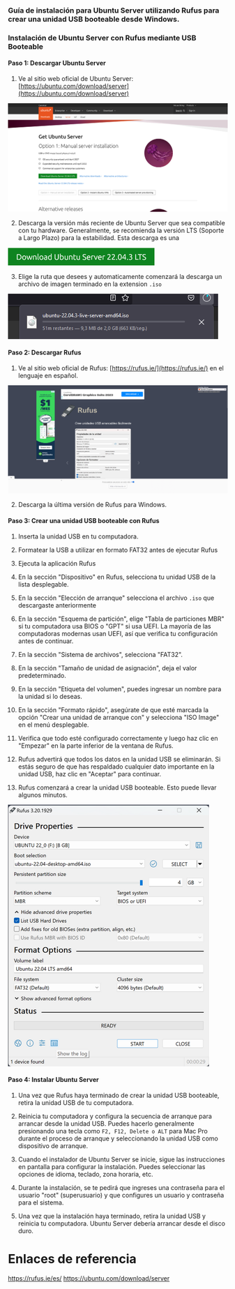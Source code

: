 ### Guía de instalación para Ubuntu Server utilizando Rufus para crear una unidad USB booteable desde Windows. 

### Instalación de Ubuntu Server con Rufus mediante USB Booteable

#### Paso 1: Descargar Ubuntu Server

1. Ve al sitio web oficial de Ubuntu Server: [https://ubuntu.com/download/server](https://ubuntu.com/download/server)

![DescargaUbuntu](srcImages/image2.png)

2. Descarga la versión más reciente de Ubuntu Server que sea compatible con tu hardware. Generalmente, se recomienda la versión LTS (Soporte a Largo Plazo) para la estabilidad.
Esta descarga es una

[![DescargaUbuntu2](srcImages/image3.png)](https://ubuntu.com/download/server)

3. Elige la ruta que desees y automaticamente comenzará la descarga un archivo de imagen terminado en la extension `.iso`

![Alt text](srcImages/image1.png)

#### Paso 2: Descargar Rufus

1. Ve al sitio web oficial de Rufus: [https://rufus.ie/](https://rufus.ie/) en el lenguaje en español.

![DescargaUbuntu](srcImages/image.png)

2. Descarga la última versión de Rufus para Windows.

#### Paso 3: Crear una unidad USB booteable con Rufus

1. Inserta la unidad USB en tu computadora.

2. Formatear la USB a utilizar en formato FAT32 antes de ejecutar Rufus

3. Ejecuta la aplicación Rufus

4. En la sección "Dispositivo" en Rufus, selecciona tu unidad USB de la lista desplegable.

5. En la sección "Elección de arranque" selecciona el archivo `.iso` que descargaste anteriormente 

4. En la sección "Esquema de partición", elige "Tabla de particiones MBR" si tu computadora usa BIOS o "GPT" si usa UEFI. La mayoría de las computadoras modernas usan UEFI, así que verifica tu configuración antes de continuar.

5. En la sección "Sistema de archivos", selecciona "FAT32".

6. En la sección "Tamaño de unidad de asignación", deja el valor predeterminado.

7. En la sección "Etiqueta del volumen", puedes ingresar un nombre para la unidad si lo deseas.

8. En la sección "Formato rápido", asegúrate de que esté marcada la opción "Crear una unidad de arranque con" y selecciona "ISO Image" en el menú desplegable.

10. Verifica que todo esté configurado correctamente y luego haz clic en "Empezar" en la parte inferior de la ventana de Rufus.

11. Rufus advertirá que todos los datos en la unidad USB se eliminarán. Si estás seguro de que has respaldado cualquier dato importante en la unidad USB, haz clic en "Aceptar" para continuar.

12. Rufus comenzará a crear la unidad USB booteable. Esto puede llevar algunos minutos.

![Alt text](srcImages/image5.png)

#### Paso 4: Instalar Ubuntu Server

1. Una vez que Rufus haya terminado de crear la unidad USB booteable, retira la unidad USB de tu computadora.

2. Reinicia tu computadora y configura la secuencia de arranque para arrancar desde la unidad USB. Puedes hacerlo generalmente presionando una tecla como `F2, F12, Delete o ALT` para Mac Pro durante el proceso de arranque y seleccionando la unidad USB como dispositivo de arranque.

3. Cuando el instalador de Ubuntu Server se inicie, sigue las instrucciones en pantalla para configurar la instalación. Puedes seleccionar las opciones de idioma, teclado, zona horaria, etc.

4. Durante la instalación, se te pedirá que ingreses una contraseña para el usuario "root" (superusuario) y que configures un usuario y contraseña para el sistema.













6. Una vez que la instalación haya terminado, retira la unidad USB y reinicia tu computadora. Ubuntu Server debería arrancar desde el disco duro.






# Enlaces de referencia
https://rufus.ie/es/
https://ubuntu.com/download/server